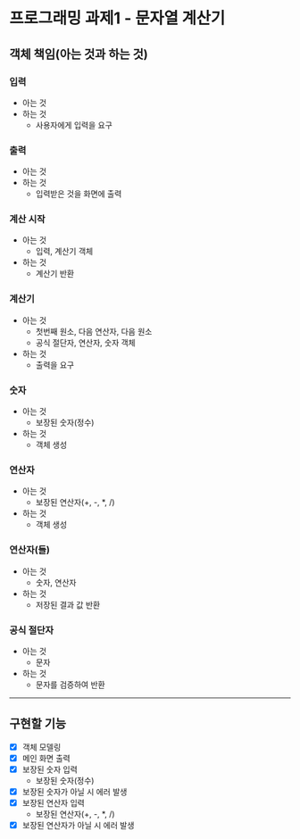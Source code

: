 # 프로그래밍 과제1 - 문자열 계산기
## 객체 책임(아는 것과 하는 것)
### 입력
- 아는 것
- 하는 것
    - 사용자에게 입력을 요구
  
### 출력
- 아는 것
- 하는 것
    - 입력받은 것을 화면에 출력
    
### 계산 시작
- 아는 것
    - 입력, 계산기 객체
- 하는 것
    - 계산기 반환

### 계산기
- 아는 것
    - 첫번째 원소, 다음 연산자, 다음 원소
    - 공식 절단자, 연산자, 숫자 객체
- 하는 것
    - 출력을 요구

### 숫자
- 아는 것
    - 보장된 숫자(정수)
- 하는 것
    - 객체 생성

### 연산자
- 아는 것
    - 보장된 연산자(+, -, *, /)
- 하는 것
    - 객체 생성

### 연산자(들)
- 아는 것
    - 숫자, 연산자
- 하는 것
    - 저장된 결과 값 반환

### 공식 절단자
- 아는 것
    - 문자
- 하는 것
    - 문자를 검증하여 반환

---
## 구현할 기능

- [x] 객체 모델링
- [x] 메인 화면 출력
- [x] 보장된 숫자 입력
    - 보장된 숫자(정수)
- [x] 보장된 숫자가 아닐 시 에러 발생
- [x] 보장된 연산자 입력
    - 보장된 연산자(+, -, *, /)
- [x] 보장된 연산자가 아닐 시 에러 발생